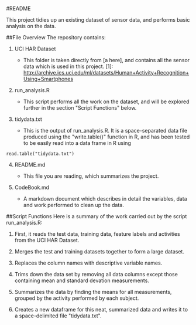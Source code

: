 #README

This project tidies up an existing dataset of sensor data, and performs basic analysis on the data.

##File Overview
The repository contains:

1. UCI HAR Dataset 
	* This folder is taken directly from [a here], and contains all the sensor data which is used in this project.
[1]: http://archive.ics.uci.edu/ml/datasets/Human+Activity+Recognition+Using+Smartphones

2. run_analysis.R 
	* This script performs all the work on the dataset, and will be explored further in the section "Script Functions" below.

3. tidydata.txt 
	* This is the output of run_analysis.R. It is a space-separated data file produced using the "write.table()" function in R, and has been tested to be easily read into a data frame in R using 
~~~~
read.table("tidydata.txt")
~~~~

4. README.md 
	* This file you are reading, which summarizes the project.

5. CodeBook.md 
	* A markdown document which describes in detail the variables, data and work performed to clean up the data.


##Script Functions
Here is a summary of the work carried out by the script run_analysis.R:
1. First, it reads the test data, training data, feature labels and activities from the UCI HAR Dataset. 

2. Merges the test and training datasets together to form a large dataset.

3. Replaces the column names with descriptive variable names. 

4. Trims down the data set by removing all data columns except those containing mean and standard devation measurements.

5. Summarizes the data by finding the means for all measurements, grouped by the activity performed by each subject. 

6. Creates a new dataframe for this neat, summarized data and writes it to a space-delimited file "tidydata.txt".

